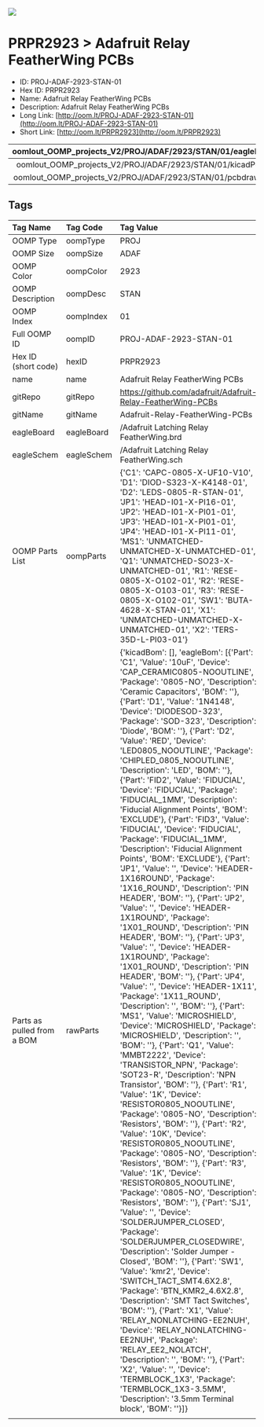 


  
![][im]
# PRPR2923 > Adafruit Relay FeatherWing PCBs

- ID: PROJ-ADAF-2923-STAN-01
- Hex ID: PRPR2923
- Name: Adafruit Relay FeatherWing PCBs
- Description: Adafruit Relay FeatherWing PCBs
- Long Link: [http://oom.lt/PROJ-ADAF-2923-STAN-01](http://oom.lt/PROJ-ADAF-2923-STAN-01)
- Short Link: [http://oom.lt/PRPR2923](http://oom.lt/PRPR2923)
  

|oomlout_OOMP_projects_V2/PROJ/ADAF/2923/STAN/01/eagleImage.png|oomlout_OOMP_projects_V2/PROJ/ADAF/2923/STAN/01/eagleSchemImage.png|oomlout_OOMP_projects_V2/PROJ/ADAF/2923/STAN/01/kicadPcb3dFront.png|oomlout_OOMP_projects_V2/PROJ/ADAF/2923/STAN/01/kicadPcb3dBack.png|
| :---: | :---: | :---: | :---: |
|oomlout_OOMP_projects_V2/PROJ/ADAF/2923/STAN/01/kicadPcb3d.png|oomlout_OOMP_projects_V2/PROJ/ADAF/2923/STAN/01/bomBack.png|oomlout_OOMP_projects_V2/PROJ/ADAF/2923/STAN/01/bomFront.png|oomlout_OOMP_projects_V2/PROJ/ADAF/2923/STAN/01/pcbdraw.svg|
|oomlout_OOMP_projects_V2/PROJ/ADAF/2923/STAN/01/pcbdrawBack.svg||||

## Tags
  

|Tag Name|Tag Code|Tag Value|
| :--- | :--- | :--- |
|OOMP Type|oompType|PROJ|
|OOMP Size|oompSize|ADAF|
|OOMP Color|oompColor|2923|
|OOMP Description|oompDesc|STAN|
|OOMP Index|oompIndex|01|
|Full OOMP ID|oompID|PROJ-ADAF-2923-STAN-01|
|Hex ID (short code)|hexID|PRPR2923|
|name|name|Adafruit Relay FeatherWing PCBs|
|gitRepo|gitRepo|https://github.com/adafruit/Adafruit-Relay-FeatherWing-PCBs|
|gitName|gitName|Adafruit-Relay-FeatherWing-PCBs|
|eagleBoard|eagleBoard|/Adafruit Latching Relay FeatherWing.brd|
|eagleSchem|eagleSchem|/Adafruit Latching Relay FeatherWing.sch|
|OOMP Parts List|oompParts|{'C1': 'CAPC-0805-X-UF10-V10', 'D1': 'DIOD-S323-X-K4148-01', 'D2': 'LEDS-0805-R-STAN-01', 'JP1': 'HEAD-I01-X-PI16-01', 'JP2': 'HEAD-I01-X-PI01-01', 'JP3': 'HEAD-I01-X-PI01-01', 'JP4': 'HEAD-I01-X-PI11-01', 'MS1': 'UNMATCHED-UNMATCHED-X-UNMATCHED-01', 'Q1': 'UNMATCHED-SO23-X-UNMATCHED-01', 'R1': 'RESE-0805-X-O102-01', 'R2': 'RESE-0805-X-O103-01', 'R3': 'RESE-0805-X-O102-01', 'SW1': 'BUTA-4628-X-STAN-01', 'X1': 'UNMATCHED-UNMATCHED-X-UNMATCHED-01', 'X2': 'TERS-35D-L-PI03-01'}|
|Parts as pulled from a BOM|rawParts|{'kicadBom': [], 'eagleBom': [{'Part': 'C1', 'Value': '10uF', 'Device': 'CAP_CERAMIC0805-NOOUTLINE', 'Package': '0805-NO', 'Description': 'Ceramic Capacitors', 'BOM': ''}, {'Part': 'D1', 'Value': '1N4148', 'Device': 'DIODESOD-323', 'Package': 'SOD-323', 'Description': 'Diode', 'BOM': ''}, {'Part': 'D2', 'Value': 'RED', 'Device': 'LED0805_NOOUTLINE', 'Package': 'CHIPLED_0805_NOOUTLINE', 'Description': 'LED', 'BOM': ''}, {'Part': 'FID2', 'Value': 'FIDUCIAL', 'Device': 'FIDUCIAL', 'Package': 'FIDUCIAL_1MM', 'Description': 'Fiducial Alignment Points', 'BOM': 'EXCLUDE'}, {'Part': 'FID3', 'Value': 'FIDUCIAL', 'Device': 'FIDUCIAL', 'Package': 'FIDUCIAL_1MM', 'Description': 'Fiducial Alignment Points', 'BOM': 'EXCLUDE'}, {'Part': 'JP1', 'Value': '', 'Device': 'HEADER-1X16ROUND', 'Package': '1X16_ROUND', 'Description': 'PIN HEADER', 'BOM': ''}, {'Part': 'JP2', 'Value': '', 'Device': 'HEADER-1X1ROUND', 'Package': '1X01_ROUND', 'Description': 'PIN HEADER', 'BOM': ''}, {'Part': 'JP3', 'Value': '', 'Device': 'HEADER-1X1ROUND', 'Package': '1X01_ROUND', 'Description': 'PIN HEADER', 'BOM': ''}, {'Part': 'JP4', 'Value': '', 'Device': 'HEADER-1X11', 'Package': '1X11_ROUND', 'Description': '', 'BOM': ''}, {'Part': 'MS1', 'Value': 'MICROSHIELD', 'Device': 'MICROSHIELD', 'Package': 'MICROSHIELD', 'Description': '', 'BOM': ''}, {'Part': 'Q1', 'Value': 'MMBT2222', 'Device': 'TRANSISTOR_NPN', 'Package': 'SOT23-R', 'Description': 'NPN Transistor', 'BOM': ''}, {'Part': 'R1', 'Value': '1K', 'Device': 'RESISTOR0805_NOOUTLINE', 'Package': '0805-NO', 'Description': 'Resistors', 'BOM': ''}, {'Part': 'R2', 'Value': '10K', 'Device': 'RESISTOR0805_NOOUTLINE', 'Package': '0805-NO', 'Description': 'Resistors', 'BOM': ''}, {'Part': 'R3', 'Value': '1K', 'Device': 'RESISTOR0805_NOOUTLINE', 'Package': '0805-NO', 'Description': 'Resistors', 'BOM': ''}, {'Part': 'SJ1', 'Value': '', 'Device': 'SOLDERJUMPER_CLOSED', 'Package': 'SOLDERJUMPER_CLOSEDWIRE', 'Description': 'Solder Jumper - Closed', 'BOM': ''}, {'Part': 'SW1', 'Value': 'kmr2', 'Device': 'SWITCH_TACT_SMT4.6X2.8', 'Package': 'BTN_KMR2_4.6X2.8', 'Description': 'SMT Tact Switches', 'BOM': ''}, {'Part': 'X1', 'Value': 'RELAY_NONLATCHING-EE2NUH', 'Device': 'RELAY_NONLATCHING-EE2NUH', 'Package': 'RELAY_EE2_NOLATCH', 'Description': '', 'BOM': ''}, {'Part': 'X2', 'Value': '', 'Device': 'TERMBLOCK_1X3', 'Package': 'TERMBLOCK_1X3-3.5MM', 'Description': '3.5mm Terminal block', 'BOM': ''}]}|
||||



[im]: PROJ/ADAF/2923/STAN/01/kicadPcb3d_450.png
